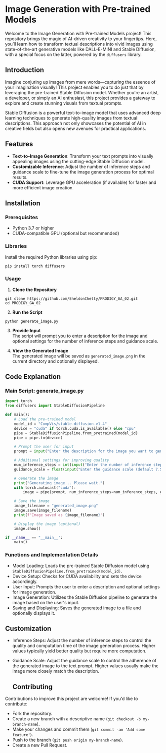 #  Image Generation with Pre-trained Models 

Welcome to the Image Generation with Pre-trained Models project! This repository brings the magic of AI-driven creativity to your fingertips. Here, you’ll learn how to transform textual descriptions into vivid images using state-of-the-art generative models like DALL-E-MINI and Stable Diffusion, with a special focus on the latter, powered by the `diffusers` library.

##  Introduction

Imagine conjuring up images from mere words—capturing the essence of your imagination visually! This project enables you to do just that by leveraging the pre-trained Stable Diffusion model. Whether you're an artist, a developer, or simply an AI enthusiast, this project provides a gateway to explore and create stunning visuals from textual prompts.

Stable Diffusion is a powerful text-to-image model that uses advanced deep learning techniques to generate high-quality images from textual descriptions. This approach not only showcases the potential of AI in creative fields but also opens new avenues for practical applications.

##  Features

- **Text-to-Image Generation**: Transform your text prompts into visually appealing images using the cutting-edge Stable Diffusion model.
- **Customizable Inference**: Adjust the number of inference steps and guidance scale to fine-tune the image generation process for optimal results.
- **CUDA Support**: Leverage GPU acceleration (if available) for faster and more efficient image creation.

##  Installation

### Prerequisites

- Python 3.7 or higher
- CUDA-compatible GPU (optional but recommended)

### Libraries

Install the required Python libraries using pip:

```bash
pip install torch diffusers
``` 
### Usage  
1. **Clone the Repository**
```
git clone https://github.com/SheldonChetty/PRODIGY_GA_02.git
cd PRODIGY_GA_02
```
2. **Run the Script**
  ```
python generate_image.py
```
3. **Provide Input**  
The script will prompt you to enter a description for the image and optional settings for the number of inference steps and guidance scale.
 
4. **View the Generated Image**  
The generated image will be saved as `generated_image.png` in the current directory and optionally displayed.  

## Code Explanation
### Main Script: generate_image.py

```python
import torch
from diffusers import StableDiffusionPipeline

def main():
    # Load the pre-trained model
    model_id = "CompVis/stable-diffusion-v1-4"
    device = "cuda" if torch.cuda.is_available() else "cpu"
    pipe = StableDiffusionPipeline.from_pretrained(model_id)
    pipe = pipe.to(device)

    # Prompt the user for input
    prompt = input("Enter the description for the image you want to generate: ")

    # Additional settings for improving quality
    num_inference_steps = int(input("Enter the number of inference steps (default 50): ") or "50")
    guidance_scale = float(input("Enter the guidance scale (default 7.5): ") or "7.5")

    # Generate the image
    print("Generating image... Please wait.")
    with torch.autocast("cuda"):
        image = pipe(prompt, num_inference_steps=num_inference_steps, guidance_scale=guidance_scale).images[0]

    # Save the image
    image_filename = "generated_image.png"
    image.save(image_filename)
    print(f"Image saved as {image_filename}")

    # Display the image (optional)
    image.show()

if __name__ == "__main__":
    main()
```

### Functions and Implementation Details
- Model Loading: Loads the pre-trained Stable Diffusion model using `StableDiffusionPipeline.from_pretrained(model_id)`.  
- Device Setup: Checks for CUDA availability and sets the device accordingly.  
- User Input: Prompts the user to enter a description and optional settings for image generation.  
- Image Generation: Utilizes the Stable Diffusion pipeline to generate the image based on the user's input.  
- Saving and Displaying: Saves the generated image to a file and optionally displays it.  

## Customization
- Inference Steps: Adjust the number of inference steps to control the quality and computation time of the image generation process. Higher values typically yield better quality but require more computation.  
- Guidance Scale: Adjust the guidance scale to control the adherence of the generated image to the text prompt. Higher values usually make the image more closely match the description.

  ## Contributing
Contributions to improve this project are welcome! If you'd like to contribute:

- Fork the repository.
- Create a new branch with a descriptive name (`git checkout -b my-branch-name`).
- Make your changes and commit them (`git commit -am 'Add some feature'`).
- Push to the branch (`git push origin my-branch-name`).
- Create a new Pull Request.
